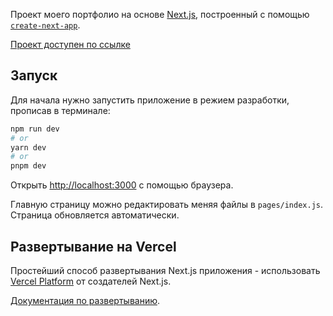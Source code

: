 Проект моего портфолио на основе [Next.js](https://nextjs.org/), построенный с помощью [`create-next-app`](https://github.com/vercel/next.js/tree/canary/packages/create-next-app).

[Проект доступен по ссылке](https://nextjs-portfolio-98gtp34ij-tozuf0x.vercel.app)

## Запуск

Для начала нужно запустить приложение в режием разработки, прописав в терминале:

```bash
npm run dev
# or
yarn dev
# or
pnpm dev
```

Открыть [http://localhost:3000](http://localhost:3000) с помощью браузера.

Главную страницу можно редактировать меняя файлы в  `pages/index.js`. Страница обновляется автоматически.

## Развертывание на Vercel

Простейший способ развертывания Next.js приложения - использовать [Vercel Platform](https://vercel.com/new?utm_medium=default-template&filter=next.js&utm_source=create-next-app&utm_campaign=create-next-app-readme) от создателей Next.js.

[Документация по развертыванию](https://nextjs.org/docs/deployment).
